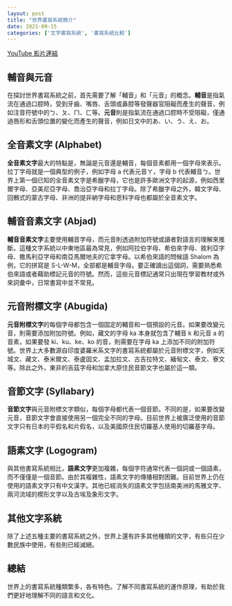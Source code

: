 ```yaml
---
layout: post
title: "世界書寫系統簡介"
date: 2021-09-15
categories: ['文字書寫系統', '書寫系統比較']
---
```


[YouTube 影片連結](https://youtu.be/Vtnl_owMEJo)

## 輔音與元音

在探討世界書寫系統之前，首先需要了解「輔音」和「元音」的概念。**輔音**是指氣流在通過口腔時，受到牙齒、嘴唇、舌頭或鼻腔等發聲器官阻礙而產生的聲音，例如注音符號中的ㄅ、ㄆ、ㄇ、ㄈ等。**元音**則是指氣流在通過口腔時不受阻礙，僅通過唇形和舌頭位置的變化而產生的聲音，例如日文中的あ、い、う、え、お。

## 全音素文字 (Alphabet)

**全音素文字**最大的特點是，無論是元音還是輔音，每個音素都用一個字母來表示。拉丁字母就是一個典型的例子，例如字母 a 代表元音ㄚ，字母 b 代表輔音ㄅ。世界上第一個已知的全音素文字是希臘字母，它也是許多歐洲文字的起源，例如西里爾字母、亞美尼亞字母、喬治亞字母和拉丁字母。除了希臘字母之外，韓文字母、回鶻式的蒙古字母、非洲的提非納字母和恩科字母也都屬於全音素文字。

## 輔音音素文字 (Abjad)

**輔音音素文字**主要使用輔音字母，而元音則透過附加符號或讀者對語言的理解來推斷。這種文字系統以中東地區最為常見，例如阿拉伯字母、希伯來字母、敘利亞字母、撒馬利亞字母和南亞馬爾地夫的它拿字母。以希伯來語的問候語 Shalom 為例，它的拼寫是 S-L-W-M，全部都是輔音字母。要正確讀出這個詞，需要熟悉希伯來語或者藉助標記元音的符號。然而，這些元音標記通常只出現在學習教材或外來詞彙中，日常書寫中並不常見。

## 元音附標文字 (Abugida)

**元音附標文字**的每個字母都包含一個固定的輔音和一個預設的元音。如果要改變元音，則需要添加附加符號。例如，藏文的字母 ka 本身就包含了輔音 k 和元音 a 的音素，如果要發 ki、ku、ke、ko 的音，則需要在字母 ka 上添加不同的附加符號。世界上大多數源自印度婆羅米系文字的書寫系統都屬於元音附標文字，例如天城文、藏文、泰米爾文、泰盧固文、孟加拉文、古吉拉特文、緬甸文、泰文、寮文等。除此之外，東非的吉茲字母和加拿大原住民音節文字也屬於這一類。

## 音節文字 (Syllabary)

**音節文字**與元音附標文字類似，每個字母都代表一個音節。不同的是，如果要改變元音，音節文字會直接使用另一個完全不同的字母。目前世界上被廣泛使用的音節文字只有日本的平假名和片假名，以及美國原住民切羅基人使用的切羅基字母。

## 語素文字 (Logogram)

與其他書寫系統相比，**語素文字**更加複雜，每個字符通常代表一個詞或一個語素，而不僅僅是一個音節。由於其複雜性，語素文字的傳播相對困難。目前世界上仍在使用的語素文字只有中文漢字。其他已經消失的語素文字包括南美洲的馬雅文字、兩河流域的楔形文字以及古埃及象形文字。

## 其他文字系統

除了上述五種主要的書寫系統之外，世界上還有許多其他種類的文字，有些只在少數民族中使用，有些則已經滅絕。

## 總結

世界上的書寫系統種類繁多，各有特色。了解不同書寫系統的運作原理，有助於我們更好地理解不同的語言和文化。
